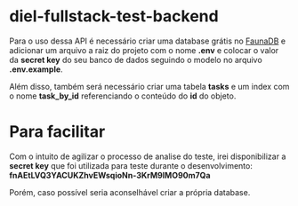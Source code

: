 # diel-fullstack-test-backend

<p>Para o uso dessa API é necessário criar uma database grátis no <a href="https://docs.fauna.com/fauna/current/">FaunaDB</a> e adicionar um arquivo a raiz do projeto com o nome <strong>.env</strong> e colocar o valor da <strong>secret key</strong> do seu banco de dados seguindo o modelo no arquivo <strong>.env.example</strong>.</p>
<p>Além disso, também será necessário criar uma tabela <strong>tasks</strong> e um index com o nome <strong>task_by_id</strong> referenciando o conteúdo do <strong>id</strong> do objeto.</p>

# Para facilitar

<p>Com o intuito de agilizar o processo de analise do teste, irei disponibilizar a <strong>secret key</strong> que foi utilizada para teste durante o desenvolvimento: <strong>fnAEtLVQ3YACUKZhvEWsqioNn-3KrM9lMO90m7Qa</strong></p>
<p>Porém, caso possível seria aconselhável criar a própria database.</p>
